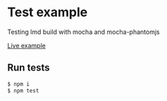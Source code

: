 # Test example

Testing lmd build with mocha and mocha-phantomjs

[Live example](http://lmdjs.org/examples/tests/mocha/)

## Run tests

```bash
$ npm i
$ npm test
```
